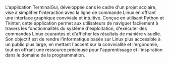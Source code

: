 L'application TerminalGui, développée dans le cadre d'un projet scolaire, vise à simplifier l'interaction avec la ligne de commande Linux en offrant une interface graphique conviviale et intuitive. Conçue en utilisant Python et Tkinter, cette application permet aux utilisateurs de naviguer facilement à travers les fonctionnalités du système d'exploitation, d'exécuter des commandes Linux courantes et d'afficher les résultats de manière visuelle. Son objectif est de rendre l'informatique basée sur Linux plus accessible à un public plus large, en mettant l'accent sur la convivialité et l'ergonomie, tout en offrant une ressource précieuse pour l'apprentissage et l'inspiration dans le domaine de la programmation.
